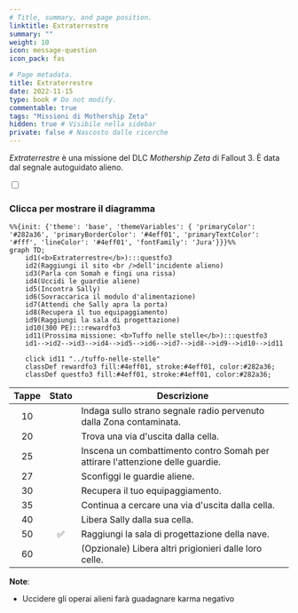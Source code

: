 ```yaml
---
# Title, summary, and page position.
linktitle: Extraterrestre
summary: ""
weight: 10
icon: message-question
icon_pack: fas

# Page metadata.
title: Extraterrestre
date: 2022-11-15
type: book # Do not modify.
commentable: true
tags: "Missioni di Mothership Zeta"
hidden: true # Visibile nella sidebar
private: false # Nascosto dalle ricerche
---
```



<div class="fo3">

*Extraterrestre* è una missione del DLC *Mothership Zeta* di Fallout 3. È data dal segnale autoguidato alieno.


<section class="chart-collapse">
<input type="checkbox" name="collapse2" id="handle2">
<h3 class="handle">
<label for="handle2">Clicca per mostrare il diagramma</label>
</h3>
<div class="content">

```mermaid
%%{init: {'theme': 'base', 'themeVariables': { 'primaryColor': '#282a36', 'primaryBorderColor': '#4eff01', 'primaryTextColor': '#fff', 'lineColor': '#4eff01', 'fontFamily': 'Jura'}}}%%
graph TD;
    id1(<b>Extraterrestre</b>):::questfo3
    id2(Raggiungi il sito <br />dell'incidente alieno)
    id3(Parla con Somah e fingi una rissa)
    id4(Uccidi le guardie aliene)
    id5(Incontra Sally)
    id6(Sovraccarica il modulo d'alimentazione)
    id7(Attendi che Sally apra la porta) 
    id8(Recupera il tuo equipaggiamento)
    id9(Raggiungi la sala di progettazione)
    id10(300 PE):::rewardfo3
    id11(Prossima missione: <b>Tuffo nelle stelle</b>):::questfo3
    id1-->id2-->id3-->id4-->id5-->id6-->id7-->id8-->id9-->id10-->id11
    
    click id11 "../tuffo-nelle-stelle"
    classDef rewardfo3 fill:#4eff01, stroke:#4eff01, color:#282a36;
    classDef questfo3 fill:#4eff01, stroke:#4eff01, color:#282a36;
```

</div>
</section>

| Tappe |       Stato        | Descrizione                                                                    |
|:-----:|:------------------:| ------------------------------------------------------------------------------ |
|  10   |                    | Indaga sullo strano segnale radio pervenuto dalla Zona contaminata.            |
|  20   |                    | Trova una via d'uscita dalla cella.                                            |
|  25   |                    | Inscena un combattimento contro Somah per attirare l'attenzione delle guardie. |
|  27   |                    | Sconfiggi le guardie aliene.                                                   |
|  30   |                    | Recupera il tuo equipaggiamento.                                               |
|  35   |                    | Continua a cercare una via d'uscita dalla cella.                               |
|  40   |                    | Libera Sally dalla sua cella.                                                  |
|  50   | :white_check_mark: | Raggiungi la sala di progettazione della nave.                                 |
|  60   |                    | (Opzionale) Libera altri prigionieri dalle loro celle.                         |




**Note**:
- Uccidere gli operai alieni farà guadagnare karma negativo



</div>